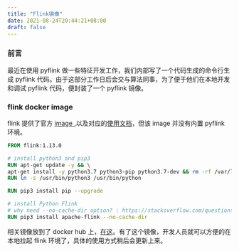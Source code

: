 ```yaml
---
title: "Flink镜像"
date: 2021-08-24T20:44:21+08:00
draft: false
---
```


### 前言

最近在使用 pyflink 做一些特征开发工作，我们内部写了一个代码生成的命令行生成 pyflink 代码。由于这部分工作日后会交与算法同事，为了便于他们在本地开发和调试 pyflink 代码，便封装了一个 pyflink 镜像。

### flink docker image

flink 提供了官方 [image ](https://hub.docker.com/_/flink),以及对应的[使用文档](https://ci.apache.org/projects/flink/flink-docs-release-1.13/docs/deployment/resource-providers/standalone/docker/)，但该 image 并没有内置 pyflink 环境。

```dockerfile
FROM flink:1.13.0

# install python3 and pip3
RUN apt-get update -y && \
apt-get install -y python3.7 python3-pip python3.7-dev && rm -rf /var/lib/apt/lists/*
RUN ln -s /usr/bin/python3 /usr/bin/python

RUN pip3 install pip --upgrade

# install Python Flink
# why need --no-cache-dir option? : https://stackoverflow.com/questions/53204916/what-is-the-meaning-of-failed-building-wheel-for-x-in-pip-install
RUN pip3 install apache-flink --no-cache-dir
```

相关镜像放到了 docker hub 上，[在这](https://hub.docker.com/layers/151820205/1034552569/pyflink/v0.5/images/sha256-79f6e9107336bac98b2e1d826ab88f1ccd1189d559ad1e296cdfa229b415fd64?context=explore)。有了这个镜像，开发人员就可以方便的在本地拉起 flink 环境了，具体的使用方式稍后会更新上来。
